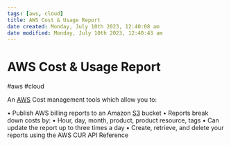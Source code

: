 ```yaml
---
tags: [aws, cloud]
title: AWS Cost & Usage Report
date created: Monday, July 10th 2023, 12:40:08 am
date modified: Monday, July 10th 2023, 12:40:43 am
---
```

# AWS Cost & Usage Report
#aws #cloud 


An [AWS](Cloud%20Computing/AWS/AWS.md) Cost management tools which allow you to:

• Publish AWS billing reports to an Amazon [S3](Cloud%20Computing/AWS/Storage/S3.md) bucket
• Reports break down costs by:
• Hour, day, month, product, product resource, tags
• Can update the report up to three times a day
• Create, retrieve, and delete your reports using the AWS CUR API Reference